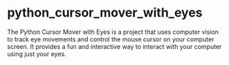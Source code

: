 # python_cursor_mover_with_eyes
The Python Cursor Mover with Eyes is a project that uses computer vision to track eye movements and control the mouse cursor on your computer screen. It provides a fun and interactive way to interact with your computer using just your eyes.
